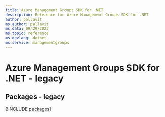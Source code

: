 ```yaml
---
title: Azure Management Groups SDK for .NET
description: Reference for Azure Management Groups SDK for .NET
author: pallavit
ms.author: pallavit
ms.data: 09/29/2023
ms.topic: reference
ms.devlang: dotnet
ms.service: managementgroups
---
```

# Azure Management Groups SDK for .NET - legacy
## Packages - legacy
[!INCLUDE [packages](management-groups-index.md)]